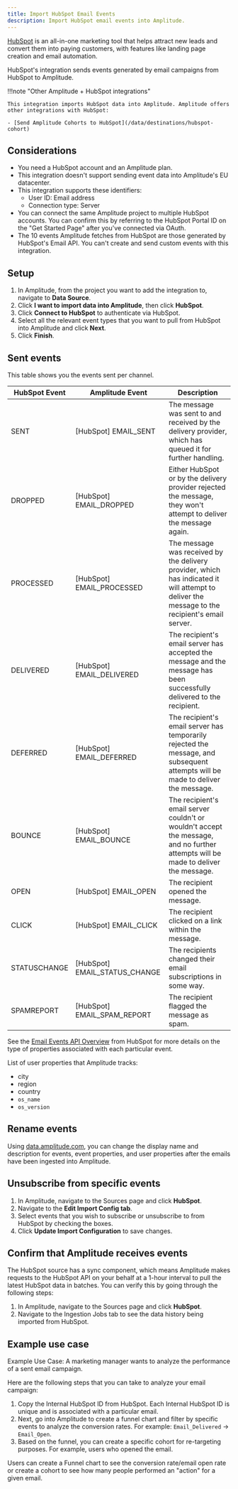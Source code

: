 ```yaml
---
title: Import HubSpot Email Events
description: Import HubSpot email events into Amplitude.
---
```


[HubSpot](http://www.hubspot.com/) is an all-in-one marketing tool that helps attract new leads and convert them into paying customers, with features like landing page creation and email automation.

HubSpot's integration sends events generated by email campaigns from HubSpot to Amplitude.

!!!note "Other Amplitude + HubSpot integrations"

    This integration imports HubSpot data into Amplitude. Amplitude offers other integrations with HubSpot: 

    - [Send Amplitude Cohorts to HubSpot](/data/destinations/hubspot-cohort)

## Considerations

- You need a HubSpot account and an Amplitude plan.
- This integration doesn't support sending event data into Amplitude's EU datacenter.
- This integration supports these identifiers:
    - User ID: Email address
    - Connection type: Server
- You can connect the same Amplitude project to multiple HubSpot accounts. You can confirm this by referring to the HubSpot Portal ID on the "Get Started Page" after you've connected via OAuth.
- The 10 events Amplitude fetches from HubSpot are those generated by HubSpot's Email API. You can't create and send  custom events with this integration.

## Setup

1. In Amplitude, from the project you want to add the integration to, navigate to **Data Source**.
2. Click **I want to import data into Amplitude**, then click **HubSpot**. 
3. Click **Connect to HubSpot** to authenticate via HubSpot.
4. Select all the relevant event types that you want to pull from HubSpot into Amplitude and click **Next**.
5. Click **Finish**.

## Sent events

This table shows you the events sent per channel.

|HubSpot Event|Amplitude Event|Description|
|---|----|----|
|SENT|[HubSpot] EMAIL_SENT|The message was sent to and received by the delivery provider, which has queued it for further handling.|
|DROPPED|[HubSpot] EMAIL_DROPPED| Either HubSpot or by the delivery provider rejected the message, they won't attempt to deliver the message again.|
|PROCESSED|[HubSpot] EMAIL_PROCESSED|The message was received by the delivery provider, which has indicated it will attempt to deliver the message to the recipient's email server.|
|DELIVERED|[HubSpot] EMAIL_DELIVERED|The recipient's email server has accepted the message and the message has been successfully delivered to the recipient.|
|DEFERRED|[HubSpot] EMAIL_DEFERRED|The recipient's email server has temporarily rejected the message, and subsequent attempts will be made to deliver the message.|
|BOUNCE|[HubSpot] EMAIL_BOUNCE|The recipient's email server couldn't or wouldn't accept the message, and no further attempts will be made to deliver the message.|
|OPEN|[HubSpot] EMAIL_OPEN| The recipient opened the message.|
|CLICK|[HubSpot] EMAIL_CLICK|The recipient clicked on a link within the message.|
|STATUSCHANGE|[HubSpot] EMAIL_STATUS_CHANGE|The recipients changed their email subscriptions in some way.|
|SPAMREPORT|[HubSpot] EMAIL_SPAM_REPORT|The recipient flagged the message as spam.|

See the [Email Events API Overview](https://legacydocs.hubspot.com/docs/methods/email/email_events_overview) from HubSpot for more details on the type of properties associated with each particular event.

List of user properties that Amplitude tracks:

- city
- region
- country
- `os_name`
- `os_version`

## Rename events

Using [data.amplitude.com](https://help.amplitude.com/hc/en-us/articles/360043750992-Govern-Manage-your-Amplitude-data-at-scale), you can change the display name and description for events, event properties, and user properties after the emails have been ingested into Amplitude.

## Unsubscribe from specific events

1. In Amplitude, navigate to the Sources page and click **HubSpot**.
2. Navigate to the **Edit Import Config tab**.
3. Select events that you wish to subscribe or unsubscribe to from HubSpot by checking the boxes.
4. Click **Update Import Configuration** to save changes.

## Confirm that Amplitude receives events

The HubSpot source has a sync component, which means Amplitude makes requests to the HubSpot API on your behalf at a 1-hour interval to pull the latest HubSpot data in batches. You can verify this by going through the following steps:

1. In Amplitude, navigate to the Sources page and click **HubSpot**.
2. Navigate to the Ingestion Jobs tab to see the data history being imported from HubSpot.

## Example use case

Example Use Case: A marketing manager wants to analyze the performance of a sent email campaign.

Here are the following steps that you can take to analyze your email campaign:

1. Copy the Internal HubSpot ID from HubSpot. Each Internal HubSpot ID is unique and is associated with a particular email.
2. Next, go into Amplitude to create a funnel chart and filter by specific events to analyze the conversion rates. For example: `Email_Delivered` → `Email_Open`.
3. Based on the funnel, you can create a specific cohort for re-targeting purposes. For example,  users who opened the email.

Users can create a Funnel chart to see the conversion rate/email open rate or create a cohort to see how many people performed an "action" for a given email.
